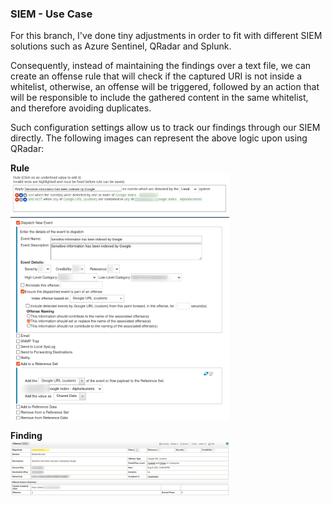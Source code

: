 ### SIEM - Use Case
For this branch, I've done tiny adjustments in order to fit with different SIEM solutions such as Azure Sentinel, QRadar and Splunk.<br>

Consequently, instead of maintaining the findings over a text file, we can create an offense rule that will check if the captured URI is not inside a whitelist, otherwise, an offense will be triggered, followed by an action that will be responsible to include the gathered content in the same whitelist, and therefore avoiding duplicates.<br>

Such configuration settings allow us to track our findings through our SIEM directly. The following images can represent the above logic upon using QRadar:

**Rule**
<br>
<img src="imgs/2021-08-24_12-56.png" width=350> 
<img src="imgs/2021-08-24_12-57.png" width=350> 


**Finding**
<br>
<img src="imgs/2021-08-24_13-00.png" width=350> 

